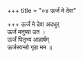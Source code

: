 +++
title = "०४ ऊर्जं मे देवा"

+++
ऊर्जं मे देवा अदधुर्  
ऊर्जं मनुष्या उत ।  
ऊर्जं पितृभ्य आहार्षम्  
ऊर्जस्वन्तो गृहा मम ॥